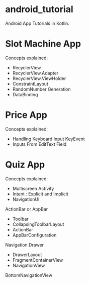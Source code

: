 # android_tutorial
Android App Tutorials in Kotlin. 

# Slot Machine App
Concepts explained: 
- RecyclerView 
- RecyclerView.Adapter
- RecyclerView.ViewHolder 
- ConstraintLayout 
- RandomNumber Generation 
- DataBinding 
# Price App 
Concepts explained: 
- Handling Keyboard Input KeyEvent 
- Inputs From EditText Field
# Quiz App 
Concepts explained: 
- Multiscreen Activity 
- Intent : Explicit and Implicit 
- NavigationUI

ActionBar or AppBar 
- Toolbar
- CollapsingToolbarLayout
- ActionBar 
- AppBarConfiguration

Navigation Drawer 
- DrawerLayout
- FragmentContainerView
- NavigationView 

BottomNavigationView

